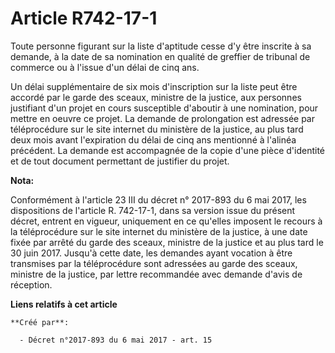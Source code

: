 # Article R742-17-1

Toute personne figurant sur la liste d'aptitude cesse d'y être inscrite à sa demande, à la date de sa nomination en qualité
de greffier de tribunal de commerce ou à l'issue d'un délai de cinq ans.

Un délai supplémentaire de six mois d'inscription sur la liste peut être accordé par le garde des sceaux, ministre de la
justice, aux personnes justifiant d'un projet en cours susceptible d'aboutir à une nomination, pour mettre en oeuvre ce
projet. La demande de prolongation est adressée par téléprocédure sur le site internet du ministère de la justice, au plus
tard deux mois avant l'expiration du délai de cinq ans mentionné à l'alinéa précédent. La demande est accompagnée de la copie
d'une pièce d'identité et de tout document permettant de justifier du projet.

**Nota:**

Conformément à l'article 23 III du décret n° 2017-893 du 6 mai 2017, les dispositions de l'article R. 742-17-1, dans sa
version issue du présent décret, entrent en vigueur, uniquement en ce qu'elles imposent le recours à la téléprocédure sur le
site internet du ministère de la justice, à une date fixée par arrêté du garde des sceaux, ministre de la justice et au plus
tard le 30 juin 2017. Jusqu'à cette date, les demandes ayant vocation à être transmises par la téléprocédure sont adressées
au garde des sceaux, ministre de la justice, par lettre recommandée avec demande d'avis de réception.

**Liens relatifs à cet article**

	**Créé par**:

	  - Décret n°2017-893 du 6 mai 2017 - art. 15

